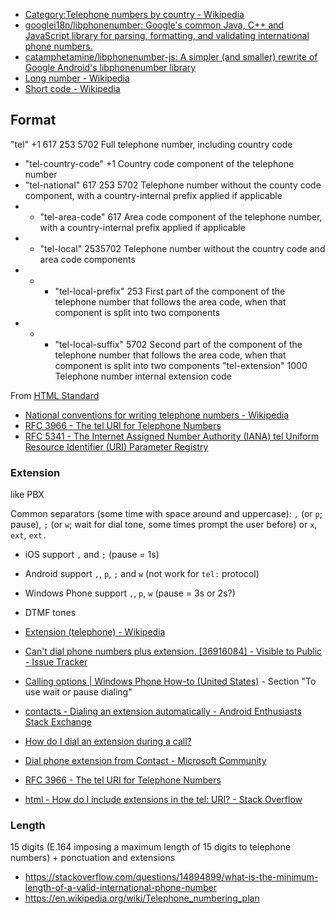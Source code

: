 - [Category:Telephone numbers by country - Wikipedia](https://en.wikipedia.org/wiki/Category:Telephone_numbers_by_country)
- [googlei18n/libphonenumber: Google's common Java, C++ and JavaScript library for parsing, formatting, and validating international phone numbers.](https://github.com/googlei18n/libphonenumber)
- [catamphetamine/libphonenumber-js: A simpler (and smaller) rewrite of Google Android's libphonenumber library](https://github.com/catamphetamine/libphonenumber-js)
- [Long number - Wikipedia](https://en.wikipedia.org/wiki/Long_number)
- [Short code - Wikipedia](https://en.wikipedia.org/wiki/Short_code)

## Format

"tel"						+1 617 253 5702		Full telephone number, including country code
- "tel-country-code"		+1					Country code component of the telephone number
- "tel-national"			617 253 5702		Telephone number without the county code component, with a country-internal prefix applied if applicable
- - "tel-area-code"			617					Area code component of the telephone number, with a country-internal prefix applied if applicable
- - "tel-local"				2535702				Telephone number without the country code and area code components
- - - "tel-local-prefix"	253					First part of the component of the telephone number that follows the area code, when that component is split into two components
- - - "tel-local-suffix"	5702				Second part of the component of the telephone number that follows the area code, when that component is split into two components
"tel-extension"				1000				Telephone number internal extension code

From [HTML Standard](https://html.spec.whatwg.org/multipage/form-control-infrastructure.html#attr-fe-autocomplete-tel)

- [National conventions for writing telephone numbers - Wikipedia](https://en.wikipedia.org/wiki/National_conventions_for_writing_telephone_numbers)
- [RFC 3966 - The tel URI for Telephone Numbers](https://tools.ietf.org/html/rfc3966)
- [RFC 5341 - The Internet Assigned Number Authority (IANA) tel Uniform Resource Identifier (URI) Parameter Registry](https://tools.ietf.org/html/rfc5341)

### Extension

like PBX

Common separators (some time with space around and uppercase): `,` (or `p`; pause), `;` (or `w`; wait for dial tone, some times prompt the user before) or `x`, `ext`, `ext.`

- iOS support `,` and `;` (pause = 1s)
- Android support `,`, `p`, `;` and `w` (not work for `tel:` protocol)
- Windows Phone support `,`, `p`, `w` (pause = 3s or 2s?)

- DTMF tones
- [Extension (telephone) - Wikipedia](https://en.wikipedia.org/wiki/Extension_%28telephone%29)
- [Can't dial phone numbers plus extension. \[36916084\] - Visible to Public - Issue Tracker](https://issuetracker.google.com/issues/36916084)
- [Calling options | Windows Phone How-to (United States)](https://web.archive.org/web/20160513071903/http://www.windowsphone.com/en-us/how-to/wp8/calling-and-messaging/calling-options) - Section "To use wait or pause dialing"
- [contacts - Dialing an extension automatically - Android Enthusiasts Stack Exchange](https://android.stackexchange.com/questions/32337/dialing-an-extension-automatically)
- [How do I dial an extension during a call?](https://support.skype.com/en/faq/fa22/how-do-i-dial-an-extension-during-a-call)
- [Dial phone extension from Contact - Microsoft Community](https://answers.microsoft.com/en-us/mobiledevices/forum/mdlumia-mdsettings/dial-phone-extension-from-contact/7831a526-4f92-4c2e-829e-8f2db0c3c47b)
- [RFC 3966 - The tel URI for Telephone Numbers](https://tools.ietf.org/html/rfc3966#section-5.3)
- [html - How do I include extensions in the tel: URI? - Stack Overflow](https://stackoverflow.com/questions/9482633/how-do-i-include-extensions-in-the-tel-uri)

### Length

15 digits (E.164 imposing a maximum length of 15 digits to telephone numbers) + ponctuation and extensions

- https://stackoverflow.com/questions/14894899/what-is-the-minimum-length-of-a-valid-international-phone-number
- https://en.wikipedia.org/wiki/Telephone_numbering_plan